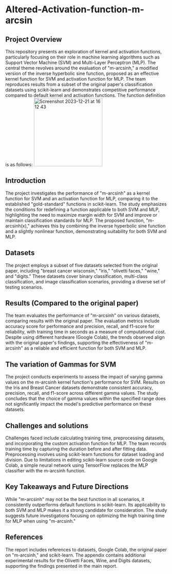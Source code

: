 # Altered-Activation-function-m-arcsin

## Project Overview
This repository presents an exploration of kernel and activation functions, particularly focusing on their role in machine learning algorithms such as Support Vector Machine (SVM) and Multi-Layer Perceptron (MLP). The central theme revolves around the evaluation of "m-arcsinh," a modified version of the inverse hyperbolic sine function, proposed as an effective kernel function for SVM and activation function for MLP. The team reproduces results from a subset of the original paper's classification datasets using scikit-learn and demonstrates competitive performance compared to default kernel and activation functions. The function definition is as follows: <img width="213" alt="Screenshot 2023-12-21 at 16 12 43" src="https://github.com/JohanTrippitelli/Altered-Activation-function-m-arcsin/assets/154525880/9ba89b70-5c26-46b7-ba7f-f2a66ffd8792">


## Introduction
The project investigates the performance of "m-arcsinh" as a kernel function for SVM and an activation function for MLP, comparing it to the established "gold-standard" functions in scikit-learn. The study emphasizes the conditions for redefining a function applicable to both SVM and MLP, highlighting the need to maximize margin width for SVM and improve or maintain classification standards for MLP. The proposed function, "m-arcsinh(x)," achieves this by combining the inverse hyperbolic sine function and a slightly nonlinear function, demonstrating suitability for both SVM and MLP.

## Datasets
The project employs a subset of five datasets selected from the original paper, including "breast cancer wisconsin," "iris," "olivetti faces," "wine," and "digits." These datasets cover binary classification, multi-class classification, and image classification scenarios, providing a diverse set of testing scenarios.

## Results (Compared to the original paper)
The team evaluates the performance of "m-arcsinh" on various datasets, comparing results with the original paper. The evaluation metrics include accuracy score for performance and precision, recall, and f1-score for reliability, with training time in seconds as a measure of computational cost. Despite using different hardware (Google Colab), the trends observed align with the original paper's findings, supporting the effectiveness of "m-arcsinh" as a reliable and efficient function for both SVM and MLP.

## The variation of Gammas for SVM
The project conducts experiments to assess the impact of varying gamma values on the m-arcsinh kernel function's performance for SVM. Results on the Iris and Breast Cancer datasets demonstrate consistent accuracy, precision, recall, and f1-score across different gamma values. The study concludes that the choice of gamma values within the specified range does not significantly impact the model's predictive performance on these datasets.

## Challenges and solutions
Challenges faced include calculating training time, preprocessing datasets, and incorporating the custom activation function for MLP. The team records training time by capturing the duration before and after fitting data. Preprocessing involves using scikit-learn functions for dataset loading and division. Due to limitations in editing scikit-learn source code on Google Colab, a simple neural network using TensorFlow replaces the MLP classifier with the m-arcsinh function.

## Key Takeaways and Future Directions
While "m-arcsinh" may not be the best function in all scenarios, it consistently outperforms default functions in scikit-learn. Its applicability to both SVM and MLP makes it a strong candidate for consideration. The study suggests future investigations focusing on optimizing the high training time for MLP when using "m-arcsinh."

## References
The report includes references to datasets, Google Colab, the original paper on "m-arcsinh," and scikit-learn. The appendix contains additional experimental results for the Olivetti Faces, Wine, and Digits datasets, supporting the findings presented in the main report.
